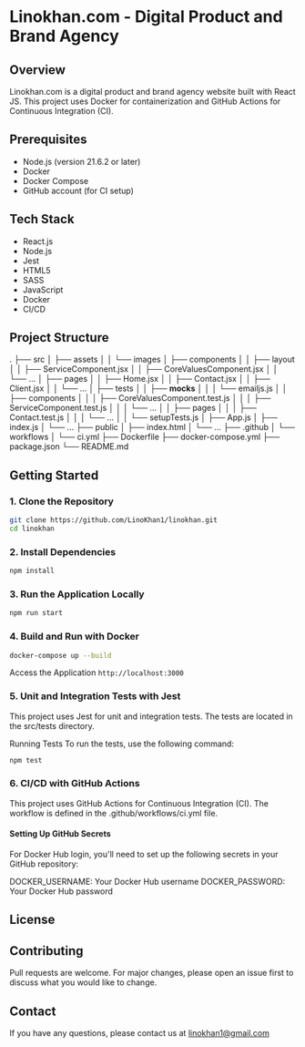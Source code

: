 # Linokhan.com - Digital Product and Brand Agency

## Overview
Linokhan.com is a digital product and brand agency website built with React JS. This project uses Docker for containerization and GitHub Actions for Continuous Integration (CI).

## Prerequisites
- Node.js (version 21.6.2 or later)
- Docker
- Docker Compose
- GitHub account (for CI setup)
  
## Tech Stack
- React.js
- Node.js
- Jest
- HTML5
- SASS
- JavaScript
- Docker
- CI/CD
  
## Project Structure
.
├── src
│   ├── assets
│   │   └── images
│   ├── components
│   │   ├── layout
│   │   ├── ServiceComponent.jsx
│   │   ├── CoreValuesComponent.jsx
│   │   └── ...
│   ├── pages
│   │   ├── Home.jsx
│   │   ├── Contact.jsx
│   │   ├── Client.jsx
│   │   └── ...
│   ├── tests
│   │   ├── __mocks__
│   │   │   └── emailjs.js
│   │   ├── components
│   │   │   ├── CoreValuesComponent.test.js
│   │   │   ├── ServiceComponent.test.js
│   │   │   └── ...
│   │   ├── pages
│   │   │   ├── Contact.test.js
│   │   │   └── ...
│   │   └── setupTests.js
│   ├── App.js
│   ├── index.js
│   └── ...
├── public
│   ├── index.html
│   └── ...
├── .github
│   └── workflows
│       └── ci.yml
├── Dockerfile
├── docker-compose.yml
├── package.json
└── README.md


## Getting Started

### 1. Clone the Repository
``` sh
git clone https://github.com/LinoKhan1/linokhan.git
cd linokhan
```
### 2. Install Dependencies
``` sh
npm install
```

### 3. Run the Application Locally
``` sh
npm run start
```

### 4. Build and Run with Docker
``` sh
docker-compose up --build
```

Access the Application
`http://localhost:3000`

### 5. Unit and Integration Tests with Jest
This project uses Jest for unit and integration tests. The tests are located in the src/tests directory.

Running Tests
To run the tests, use the following command:
``` sh
npm test
```

### 6. CI/CD with GitHub Actions
This project uses GitHub Actions for Continuous Integration (CI). The workflow is defined in the .github/workflows/ci.yml file.

#### Setting Up GitHub Secrets
For Docker Hub login, you'll need to set up the following secrets in your GitHub repository:

DOCKER_USERNAME: Your Docker Hub username
DOCKER_PASSWORD: Your Docker Hub password

## License
## Contributing
Pull requests are welcome. For major changes, please open an issue first to discuss what you would like to change.

## Contact
If you have any questions, please contact us at linokhan1@gmail.com

